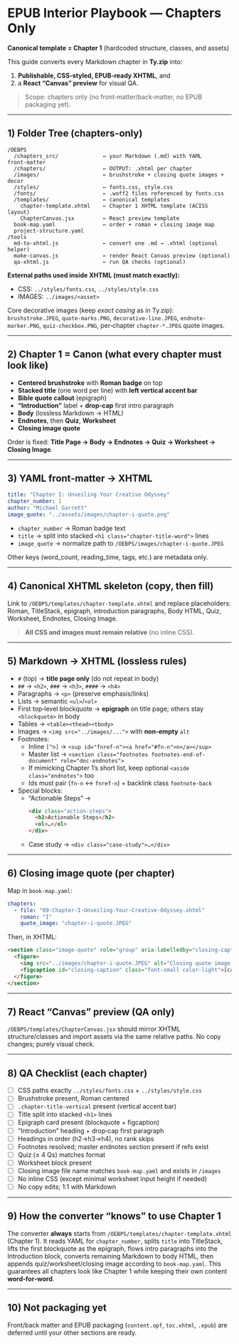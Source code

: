 # EPUB Interior Playbook — Chapters Only
**Canonical template = Chapter 1** (hardcoded structure, classes, and assets)

This guide converts every Markdown chapter in **Ty.zip** into:
1) **Publishable, CSS‑styled, EPUB‑ready XHTML**, and  
2) a **React “Canvas” preview** for visual QA.

> Scope: chapters only (no front‑matter/back‑matter, no EPUB packaging yet).

---

## 1) Folder Tree (chapters-only)

```
/OEBPS
  /chapters_src/              ← your Markdown (.md) with YAML front‑matter
  /chapters/                  ← OUTPUT: .xhtml per chapter
  /images/                    ← brushstroke + closing quote images + decor
  /styles/                    ← fonts.css, style.css
  /fonts/                     ← .woff2 files referenced by fonts.css
  /templates/                 ← canonical templates
    chapter-template.xhtml    ← Chapter 1 XHTML template (ACISS layout)
    ChapterCanvas.jsx         ← React preview template
  book-map.yaml               ← order + roman + closing image map
  project-structure.yaml
/tools
  md-to-xhtml.js              ← convert one .md → .xhtml (optional helper)
  make-canvas.js              ← render React Canvas preview (optional)
  qa-xhtml.js                 ← run QA checks (optional)
```

**External paths used inside XHTML (must match exactly):**
- CSS: `../styles/fonts.css`, `../styles/style.css`
- IMAGES: `../images/<asset>`

Core decorative images (keep *exact casing* as in Ty.zip):  
`brushstroke.JPEG`, `quote-marks.PNG`, `decorative-line.JPEG`, `endnote-marker.PNG`, `quiz-checkbox.PNG`, per‑chapter `chapter-*.JPEG` quote images.

---

## 2) Chapter 1 = Canon (what every chapter must look like)

- **Centered brushstroke** with **Roman badge** on top
- **Stacked title** (one word per line) with **left vertical accent bar**
- **Bible quote callout** (epigraph)
- **“Introduction”** label + **drop‑cap** first intro paragraph
- **Body** (lossless Markdown → HTML)
- **Endnotes**, then **Quiz**, **Worksheet**
- **Closing image quote**

Order is fixed: **Title Page → Body → Endnotes → Quiz → Worksheet → Closing Image**.

---

## 3) YAML front‑matter → XHTML

```yaml
title: "Chapter I: Unveiling Your Creative Odyssey"
chapter_number: I
author: "Michael Garrett"
image_quote: "../assets/images/chapter-i-quote.png"
```
- `chapter_number` → Roman badge text
- `title` → split into stacked `<h1 class="chapter-title-word">` lines
- `image_quote` → normalize path to `/OEBPS/images/chapter-i-quote.JPEG`

Other keys (word_count, reading_time, tags, etc.) are metadata only.

---

## 4) Canonical XHTML skeleton (copy, then fill)

Link to `/OEBPS/templates/chapter-template.xhtml` and replace placeholders: Roman, TitleStack, epigraph, introduction paragraphs, Body HTML, Quiz, Worksheet, Endnotes, Closing Image.

> **All CSS and images must remain relative** (no inline CSS).

---

## 5) Markdown → XHTML (lossless rules)

- `#` (top) → **title page only** (do not repeat in body)
- `##` → `<h2>`, `###` → `<h3>`, `####` → `<h4>`
- Paragraphs → `<p>` (preserve emphasis/links)
- Lists → semantic `<ul>`/`<ol>`
- First top‑level blockquote → **epigraph** on title page; others stay `<blockquote>` in body
- Tables → `<table><thead><tbody>`
- Images → `<img src="../images/...">` with **non‑empty** `alt`
- Footnotes:
  - Inline `[^n]` → `<sup id="fnref-n"><a href="#fn-n">n</a></sup>`
  - Master list → `<section class="footnotes footnotes-end-of-document" role="doc-endnotes">`
  - If mimicking Chapter 1’s short list, keep optional `<aside class="endnotes">` too
  - Ids must pair (`fn-n` ↔ `fnref-n`) + backlink class `footnote-back`
- Special blocks:
  - “Actionable Steps” →
    ```html
    <div class="action-steps">
      <h2>Actionable Steps</h2>
      <ol>…</ol>
    </div>
    ```
  - Case study → `<div class="case-study">…</div>`

---

## 6) Closing image quote (per chapter)

Map in `book-map.yaml`:
```yaml
chapters:
  - file: "09-Chapter-I-Unveiling-Your-Creative-Odyssey.xhtml"
    roman: "I"
    quote_image: "chapter-i-quote.JPEG"
```
Then, in XHTML:
```html
<section class="image-quote" role="group" aria-labelledby="closing-caption">
  <figure>
    <img src="../images/chapter-i-quote.JPEG" alt="Closing quote image for Chapter I" />
    <figcaption id="closing-caption" class="font-small color-light">[caption text]</figcaption>
  </figure>
</section>
```

---

## 7) React “Canvas” preview (QA only)

`/OEBPS/templates/ChapterCanvas.jsx` should mirror XHTML structure/classes and import assets via the same relative paths. No copy changes; purely visual check.

---

## 8) QA Checklist (each chapter)

- [ ] CSS paths exactly `../styles/fonts.css` + `../styles/style.css`
- [ ] Brushstroke present, Roman centered
- [ ] `.chapter-title-vertical` present (vertical accent bar)
- [ ] Title split into stacked `<h1>` lines
- [ ] Epigraph card present (blockquote + figcaption)
- [ ] “Introduction” heading + drop‑cap first paragraph
- [ ] Headings in order (h2→h3→h4), no rank skips
- [ ] Footnotes resolved; master endnotes section present if refs exist
- [ ] Quiz (≤ 4 Qs) matches format
- [ ] Worksheet block present
- [ ] Closing image file name matches `book-map.yaml` and exists in `/images`
- [ ] No inline CSS (except minimal worksheet input height if needed)
- [ ] No copy edits; 1:1 with Markdown

---

## 9) How the converter “knows” to use Chapter 1

The converter **always** starts from `/OEBPS/templates/chapter-template.xhtml` (Chapter 1). It reads YAML for `chapter_number`, splits `title` into TitleStack, lifts the first blockquote as the epigraph, flows intro paragraphs into the Introduction block, converts remaining Markdown to body HTML, then appends quiz/worksheet/closing image according to `book-map.yaml`. This guarantees all chapters look like Chapter 1 while keeping their own content **word‑for‑word**.

---

## 10) Not packaging yet

Front/back matter and EPUB packaging (`content.opf`, `toc.xhtml`, `.epub`) are deferred until your other sections are ready.
